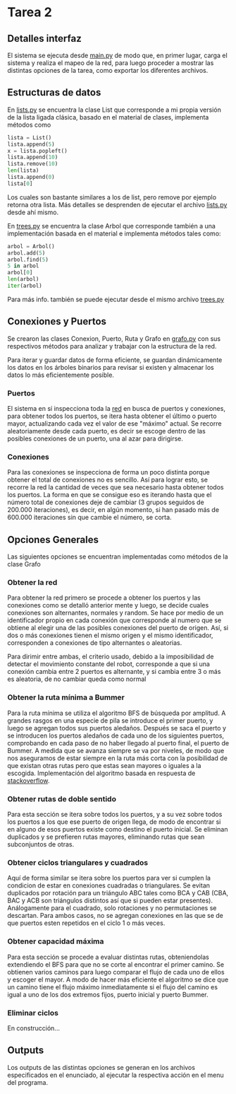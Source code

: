 Tarea 2
============

## Detalles interfaz

El sistema se ejecuta desde [main.py](main.py) de modo que, en primer lugar, carga el sistema y realiza el mapeo de la red, para luego proceder a mostrar las distintas opciones de la tarea, como exportar los diferentes archivos.


## Estructuras de datos

En [lists.py](data_structures/lists.py) se encuentra la clase List que corresponde a mi propia versión de la lista ligada clásica, basado en el material de clases, implementa métodos como

```python
lista = List()
lista.append(5)
x = lista.popleft()
lista.append(10)
lista.remove(10)
len(lista)
lista.append(0)
lista[0]
```

Los cuales son bastante similares a los de list, pero remove por ejemplo retorna otra lista. Más detalles se desprenden de ejecutar el archivo [lists.py](data_structures/lists.py) desde ahí mismo.

En [trees.py](data_structures/trees.py) se encuentra la clase Arbol que corresponde también a una implementación basada en el material e implementa métodos tales como:

```python
arbol = Arbol()
arbol.add(5)
arbol.find(5)
5 in arbol
arbol[0]
len(arbol)
iter(arbol)
```

Para más info. también se puede ejecutar desde el mismo archivo [trees.py](data_structures/trees.py)

## Conexiones y Puertos

Se crearon las clases Conexion, Puerto, Ruta y Grafo en [grafo.py](grafo.py) con sus respectivos métodos para analizar y trabajar con la estructura de la red.

Para iterar y guardar datos de forma eficiente, se guardan dinámicamente los datos en los árboles binarios para revisar si existen y almacenar los datos lo más eficientemente posible.

### Puertos

El sistema en sí inspecciona toda la [red](sistema.pyc) en busca de puertos y conexiones, para obtener todos los puertos, se itera hasta obtener el último o puerto mayor, actualizando cada vez el valor de ese "máximo" actual. Se recorre aleatoriamente desde cada puerto, es decir se escoge dentro de las posibles conexiones de un puerto, una al azar para dirigirse.

### Conexiones

Para las conexiones se inspecciona de forma un poco distinta porque obtener el total de conexiones no es sencillo. Así para lograr esto, se recorre la red la cantidad de veces que sea necesario hasta obtener todos los puertos. La forma en que se consigue eso es iterando hasta que el número total de conexiones deje de cambiar (3 grupos seguidos de 200.000 iteraciones), es decir, en algún momento, si han pasado más de 600.000 iteraciones sin que cambie el número, se corta.

## Opciones Generales

Las siguientes opciones se encuentran implementadas como métodos de la clase Grafo

### Obtener la red

Para obtener la red primero se procede a obtener los puertos y las conexiones como se detalló anterior mente y luego, se decide cuales conexiones son alternantes, normales y random. Se hace por medio de un identificador propio en cada conexión que corresponde al numero que se obtiene al elegir una de las posibles conexiones del puerto de origen. Así, si dos o más conexiones tienen el mismo origen y el mismo identificador, corresponden a conexiones de tipo alternantes o aleatorias.

Para dirimir entre ambas, el criterio usado, debido a la imposibilidad de detectar el movimiento constante del robot, corresponde a que si una conexión cambia entre 2 puertos es alternante, y si cambia entre 3 o más es aleatoria, de no cambiar queda como normal

### Obtener la ruta mínima a Bummer

Para la ruta mínima se utiliza el algoritmo BFS de búsqueda por amplitud. A grandes rasgos en una especie de pila se introduce el primer puerto, y luego se agregan todos sus puertos aledaños. Después se saca el puerto y se introducen los puertos aledaños de cada uno de los siguientes puertos, comprobando en cada paso de no haber llegado al puerto final, el puerto de Bummer. A medida que se avanza siempre se va por niveles, de modo que nos aseguramos de estar siempre en la ruta más corta con la posibilidad de que existan otras rutas pero que estas sean mayores o iguales a la escogida. Implementación del algoritmo basada en respuesta de [stackoverflow](http://stackoverflow.com/a/8922151).

### Obtener rutas de doble sentido

Para esta sección se itera sobre todos los puertos, y a su vez sobre todos los puertos a los que ese puerto de origen llega, de modo de encontrar si en alguno de esos puertos existe como destino el puerto inicial. Se eliminan duplicados y se prefieren rutas mayores, eliminando rutas que sean subconjuntos de otras.

### Obtener ciclos triangulares y cuadrados

Aquí de forma similar se itera sobre los puertos para ver si cumplen la condicion de estar en conexiones cuadradas o triangulares. Se evitan duplicados por rotación para un triángulo ABC tales como BCA y CAB (CBA, BAC y ACB son triángulos distintos así que si pueden estar presentes). Análogamente para el cuadrado, solo rotaciones y no permutaciones se descartan. Para ambos casos, no se agregan conexiones en las que se de que puertos esten repetidos en el ciclo 1 o más veces.

### Obtener capacidad máxima

Para esta sección se procede a evaluar distintas rutas, obteniendolas extendiendo el BFS para que no se corte al encontrar el primer camino. Se obtienen varios caminos para luego comparar el flujo de cada uno de ellos y escoger el mayor. A modo de hacer más eficiente el algoritmo se dice que un camino tiene el flujo máximo inmediatamente si el flujo del camino es igual a uno de los dos extremos fijos, puerto inicial y puerto Bummer.

### Eliminar ciclos

En construcción...

## Outputs

Los outputs de las distintas opciones se generan en los archivos especificados en el enunciado, al ejecutar la respectiva acción en el menu del programa.